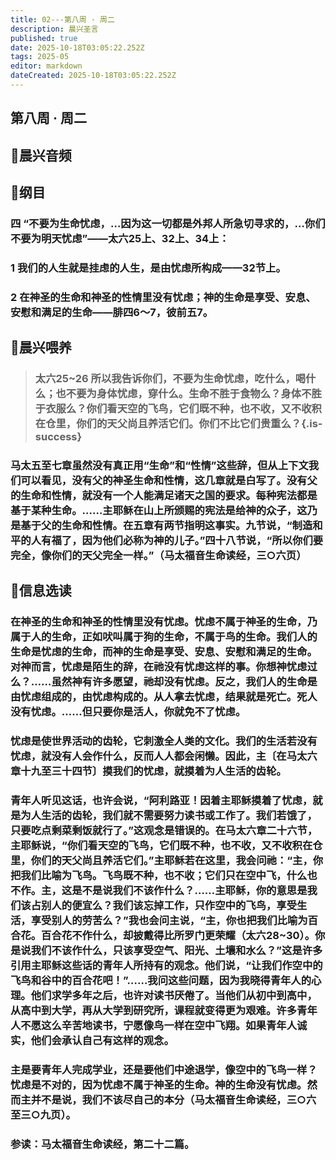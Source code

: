 ```yaml
---
title: 02---第八周 · 周二
description: 晨兴圣言
published: true
date: 2025-10-18T03:05:22.252Z
tags: 2025-05
editor: markdown
dateCreated: 2025-10-18T03:05:22.252Z
---
```


## 第八周 · 周二
## 🎵晨兴音频

## 📖纲目

### 四    “不要为生命忧虑，…因为这一切都是外邦人所急切寻求的，…你们不要为明天忧虑”——太六25上、32上、34上：

### 1    我们的人生就是挂虑的人生，是由忧虑所构成——32节上。

### 2    在神圣的生命和神圣的性情里没有忧虑；神的生命是享受、安息、安慰和满足的生命——腓四6～7，彼前五7。

## 📖晨兴喂养

>### 太六25~26    所以我告诉你们，不要为生命忧虑，吃什么，喝什么；也不要为身体忧虑，穿什么。生命不胜于食物么？身体不胜于衣服么？你们看天空的飞鸟，它们既不种，也不收，又不收积在仓里，你们的天父尚且养活它们。你们不比它们贵重么？{.is-success}

### 马太五至七章虽然没有真正用“生命”和“性情”这些辞，但从上下文我们可以看见，没有父的神圣生命和性情，这几章就是白写了。没有父的生命和性情，就没有一个人能满足诸天之国的要求。每种宪法都是基于某种生命。……主耶稣在山上所颁赐的宪法是给神的众子，这乃是基于父的生命和性情。在五章有两节指明这事实。九节说，“制造和平的人有福了，因为他们必称为神的儿子。”四十八节说，“所以你们要完全，像你们的天父完全一样。”（马太福音生命读经，三○六页）

## 📖信息选读

### 在神圣的生命和神圣的性情里没有忧虑。忧虑不属于神圣的生命，乃属于人的生命，正如吠叫属于狗的生命，不属于鸟的生命。我们人的生命是忧虑的生命，而神的生命是享受、安息、安慰和满足的生命。对神而言，忧虑是陌生的辞，在祂没有忧虑这样的事。你想神忧虑过么？……虽然神有许多愿望，祂却没有忧虑。反之，我们人的生命是由忧虑组成的，由忧虑构成的。从人拿去忧虑，结果就是死亡。死人没有忧虑。……但只要你是活人，你就免不了忧虑。

### 忧虑是使世界活动的齿轮，它刺激全人类的文化。我们的生活若没有忧虑，就没有人会作什么，反而人人都会闲懒。因此，主〔在马太六章十九至三十四节〕摸我们的忧虑，就摸着为人生活的齿轮。

### 青年人听见这话，也许会说，“阿利路亚！因着主耶稣摸着了忧虑，就是为人生活的齿轮，我们就不需要努力读书或工作了。我们若饿了，只要吃点剩菜剩饭就行了。”这观念是错误的。在马太六章二十六节，主耶稣说，“你们看天空的飞鸟，它们既不种，也不收，又不收积在仓里，你们的天父尚且养活它们。”主耶稣若在这里，我会问祂：“主，你把我们比喻为飞鸟。飞鸟既不种，也不收；它们只在空中飞，什么也不作。主，这是不是说我们不该作什么？……主耶稣，你的意思是我们该占别人的便宜么？我们该忘掉工作，只作空中的飞鸟，享受生活，享受别人的劳苦么？”我也会问主说，“主，你也把我们比喻为百合花。百合花不作什么，却披戴得比所罗门更荣耀（太六28~30）。你是说我们不该作什么，只该享受空气、阳光、土壤和水么？”这是许多引用主耶稣这些话的青年人所持有的观念。他们说，“让我们作空中的飞鸟和谷中的百合花吧！”……我问这些问题，因为我晓得青年人的心理。他们求学多年之后，也许对读书厌倦了。当他们从初中到高中，从高中到大学，再从大学到研究所，课程就变得更为艰难。许多青年人不愿这么辛苦地读书，宁愿像鸟一样在空中飞翔。如果青年人诚实，他们会承认自己有这样的观念。

### 主是要青年人完成学业，还是要他们中途退学，像空中的飞鸟一样？忧虑是不对的，因为忧虑不属于神圣的生命。神的生命没有忧虑。然而主并不是说，我们不该尽自己的本分（马太福音生命读经，三○六至三○九页）。

### 参读：马太福音生命读经，第二十二篇。
<!-- Google tag (gtag.js) -->
<script async src="https://www.googletagmanager.com/gtag/js?id=G-1P8709Z16T"></script>
<script>
  window.dataLayer = window.dataLayer || [];
  function gtag(){dataLayer.push(arguments);}
  gtag('js', new Date());

  gtag('config', 'G-1P8709Z16T');
</script>